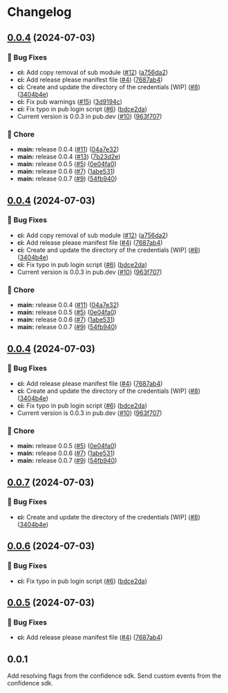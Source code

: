 # Changelog

## [0.0.4](https://github.com/spotify/confidence-sdk-flutter/compare/v0.0.3...0.0.4) (2024-07-03)


### 🐛 Bug Fixes

* **ci:** Add copy removal of sub module ([#12](https://github.com/spotify/confidence-sdk-flutter/issues/12)) ([a756da2](https://github.com/spotify/confidence-sdk-flutter/commit/a756da2c5da4a85deb3f26d3813d50e7bda7a020))
* **ci:** Add release please manifest file ([#4](https://github.com/spotify/confidence-sdk-flutter/issues/4)) ([7687ab4](https://github.com/spotify/confidence-sdk-flutter/commit/7687ab4da3151fc70d21beec495762085408a47e))
* **ci:** Create and update the directory of the credentials [WIP]  ([#8](https://github.com/spotify/confidence-sdk-flutter/issues/8)) ([3404b4e](https://github.com/spotify/confidence-sdk-flutter/commit/3404b4e8658ba3d6726ca2b6e1cea9389723dbea))
* **ci:** Fix pub warnings ([#15](https://github.com/spotify/confidence-sdk-flutter/issues/15)) ([3d9194c](https://github.com/spotify/confidence-sdk-flutter/commit/3d9194c4d9f059d9803ad4f690b8bf6653600d40))
* **ci:** Fix typo in pub login script ([#6](https://github.com/spotify/confidence-sdk-flutter/issues/6)) ([bdce2da](https://github.com/spotify/confidence-sdk-flutter/commit/bdce2da75b7bb2c21a68a09e012d43184709416f))
* Current version is 0.0.3 in pub.dev ([#10](https://github.com/spotify/confidence-sdk-flutter/issues/10)) ([963f707](https://github.com/spotify/confidence-sdk-flutter/commit/963f7077ef825284359f03bcea63c849de214083))


### 🧹 Chore

* **main:** release 0.0.4 ([#11](https://github.com/spotify/confidence-sdk-flutter/issues/11)) ([04a7e32](https://github.com/spotify/confidence-sdk-flutter/commit/04a7e328101165ffd4cee04ffe20853d3db4865a))
* **main:** release 0.0.4 ([#13](https://github.com/spotify/confidence-sdk-flutter/issues/13)) ([7b23d2e](https://github.com/spotify/confidence-sdk-flutter/commit/7b23d2e8f1008322e3e3ba4b54118ed063aaf37d))
* **main:** release 0.0.5 ([#5](https://github.com/spotify/confidence-sdk-flutter/issues/5)) ([0e04fa0](https://github.com/spotify/confidence-sdk-flutter/commit/0e04fa001089f999e591fba2fac95de0cde65e2c))
* **main:** release 0.0.6 ([#7](https://github.com/spotify/confidence-sdk-flutter/issues/7)) ([1abe531](https://github.com/spotify/confidence-sdk-flutter/commit/1abe53137d7d0f12951d657f7263b53e1ce54801))
* **main:** release 0.0.7 ([#9](https://github.com/spotify/confidence-sdk-flutter/issues/9)) ([54fb940](https://github.com/spotify/confidence-sdk-flutter/commit/54fb9406e0f418b70a876f8b4df5e6217fbc499b))

## [0.0.4](https://github.com/spotify/confidence-sdk-flutter/compare/v0.0.3...0.0.4) (2024-07-03)


### 🐛 Bug Fixes

* **ci:** Add copy removal of sub module ([#12](https://github.com/spotify/confidence-sdk-flutter/issues/12)) ([a756da2](https://github.com/spotify/confidence-sdk-flutter/commit/a756da2c5da4a85deb3f26d3813d50e7bda7a020))
* **ci:** Add release please manifest file ([#4](https://github.com/spotify/confidence-sdk-flutter/issues/4)) ([7687ab4](https://github.com/spotify/confidence-sdk-flutter/commit/7687ab4da3151fc70d21beec495762085408a47e))
* **ci:** Create and update the directory of the credentials [WIP]  ([#8](https://github.com/spotify/confidence-sdk-flutter/issues/8)) ([3404b4e](https://github.com/spotify/confidence-sdk-flutter/commit/3404b4e8658ba3d6726ca2b6e1cea9389723dbea))
* **ci:** Fix typo in pub login script ([#6](https://github.com/spotify/confidence-sdk-flutter/issues/6)) ([bdce2da](https://github.com/spotify/confidence-sdk-flutter/commit/bdce2da75b7bb2c21a68a09e012d43184709416f))
* Current version is 0.0.3 in pub.dev ([#10](https://github.com/spotify/confidence-sdk-flutter/issues/10)) ([963f707](https://github.com/spotify/confidence-sdk-flutter/commit/963f7077ef825284359f03bcea63c849de214083))


### 🧹 Chore

* **main:** release 0.0.4 ([#11](https://github.com/spotify/confidence-sdk-flutter/issues/11)) ([04a7e32](https://github.com/spotify/confidence-sdk-flutter/commit/04a7e328101165ffd4cee04ffe20853d3db4865a))
* **main:** release 0.0.5 ([#5](https://github.com/spotify/confidence-sdk-flutter/issues/5)) ([0e04fa0](https://github.com/spotify/confidence-sdk-flutter/commit/0e04fa001089f999e591fba2fac95de0cde65e2c))
* **main:** release 0.0.6 ([#7](https://github.com/spotify/confidence-sdk-flutter/issues/7)) ([1abe531](https://github.com/spotify/confidence-sdk-flutter/commit/1abe53137d7d0f12951d657f7263b53e1ce54801))
* **main:** release 0.0.7 ([#9](https://github.com/spotify/confidence-sdk-flutter/issues/9)) ([54fb940](https://github.com/spotify/confidence-sdk-flutter/commit/54fb9406e0f418b70a876f8b4df5e6217fbc499b))

## [0.0.4](https://github.com/spotify/confidence-sdk-flutter/compare/v0.0.3...0.0.4) (2024-07-03)


### 🐛 Bug Fixes

* **ci:** Add release please manifest file ([#4](https://github.com/spotify/confidence-sdk-flutter/issues/4)) ([7687ab4](https://github.com/spotify/confidence-sdk-flutter/commit/7687ab4da3151fc70d21beec495762085408a47e))
* **ci:** Create and update the directory of the credentials [WIP]  ([#8](https://github.com/spotify/confidence-sdk-flutter/issues/8)) ([3404b4e](https://github.com/spotify/confidence-sdk-flutter/commit/3404b4e8658ba3d6726ca2b6e1cea9389723dbea))
* **ci:** Fix typo in pub login script ([#6](https://github.com/spotify/confidence-sdk-flutter/issues/6)) ([bdce2da](https://github.com/spotify/confidence-sdk-flutter/commit/bdce2da75b7bb2c21a68a09e012d43184709416f))
* Current version is 0.0.3 in pub.dev ([#10](https://github.com/spotify/confidence-sdk-flutter/issues/10)) ([963f707](https://github.com/spotify/confidence-sdk-flutter/commit/963f7077ef825284359f03bcea63c849de214083))


### 🧹 Chore

* **main:** release 0.0.5 ([#5](https://github.com/spotify/confidence-sdk-flutter/issues/5)) ([0e04fa0](https://github.com/spotify/confidence-sdk-flutter/commit/0e04fa001089f999e591fba2fac95de0cde65e2c))
* **main:** release 0.0.6 ([#7](https://github.com/spotify/confidence-sdk-flutter/issues/7)) ([1abe531](https://github.com/spotify/confidence-sdk-flutter/commit/1abe53137d7d0f12951d657f7263b53e1ce54801))
* **main:** release 0.0.7 ([#9](https://github.com/spotify/confidence-sdk-flutter/issues/9)) ([54fb940](https://github.com/spotify/confidence-sdk-flutter/commit/54fb9406e0f418b70a876f8b4df5e6217fbc499b))

## [0.0.7](https://github.com/spotify/confidence-sdk-flutter/compare/0.0.6...0.0.7) (2024-07-03)


### 🐛 Bug Fixes

* **ci:** Create and update the directory of the credentials [WIP]  ([#8](https://github.com/spotify/confidence-sdk-flutter/issues/8)) ([3404b4e](https://github.com/spotify/confidence-sdk-flutter/commit/3404b4e8658ba3d6726ca2b6e1cea9389723dbea))

## [0.0.6](https://github.com/spotify/confidence-sdk-flutter/compare/0.0.5...0.0.6) (2024-07-03)


### 🐛 Bug Fixes

* **ci:** Fix typo in pub login script ([#6](https://github.com/spotify/confidence-sdk-flutter/issues/6)) ([bdce2da](https://github.com/spotify/confidence-sdk-flutter/commit/bdce2da75b7bb2c21a68a09e012d43184709416f))

## [0.0.5](https://github.com/spotify/confidence-sdk-flutter/compare/v0.0.4...0.0.5) (2024-07-03)


### 🐛 Bug Fixes

* **ci:** Add release please manifest file ([#4](https://github.com/spotify/confidence-sdk-flutter/issues/4)) ([7687ab4](https://github.com/spotify/confidence-sdk-flutter/commit/7687ab4da3151fc70d21beec495762085408a47e))

## 0.0.1

Add resolving flags from the confidence sdk.
Send custom events from the confidence sdk.

